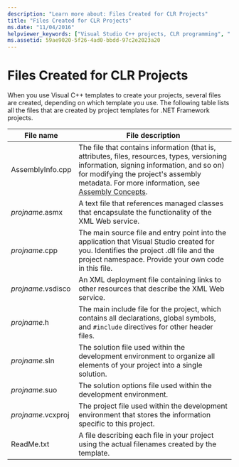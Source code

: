 ```yaml
---
description: "Learn more about: Files Created for CLR Projects"
title: "Files Created for CLR Projects"
ms.date: "11/04/2016"
helpviewer_keywords: ["Visual Studio C++ projects, CLR programming", ".NET applications, C++"]
ms.assetid: 59ae9020-5f26-4ad0-bbdd-97c2e2023a20
---
```

# Files Created for CLR Projects

When you use Visual C++ templates to create your projects, several files are created, depending on which template you use. The following table lists all the files that are created by project templates for .NET Framework projects.

|File name|File description|
|---------------|----------------------|
|AssemblyInfo.cpp|The file that contains information (that is, attributes, files, resources, types, versioning information, signing information, and so on) for modifying the project's assembly metadata. For more information, see [Assembly Concepts](/dotnet/framework/app-domains/assembly-contents).|
|*projname*.asmx|A text file that references managed classes that encapsulate the functionality of the XML Web service.|
|*projname*.cpp|The main source file and entry point into the application that Visual Studio created for you. Identifies the project .dll file and the project namespace. Provide your own code in this file.|
|*projname*.vsdisco|An XML deployment file containing links to other resources that describe the XML Web service.|
|*projname*.h|The main include file for the project, which contains all declarations, global symbols, and `#include` directives for other header files.|
|*projname*.sln|The solution file used within the development environment to organize all elements of your project into a single solution.|
|*projname*.suo|The solution options file used within the development environment.|
|*projname*.vcxproj|The project file used within the development environment that stores the information specific to this project.|
|ReadMe.txt|A file describing each file in your project using the actual filenames created by the template.|
